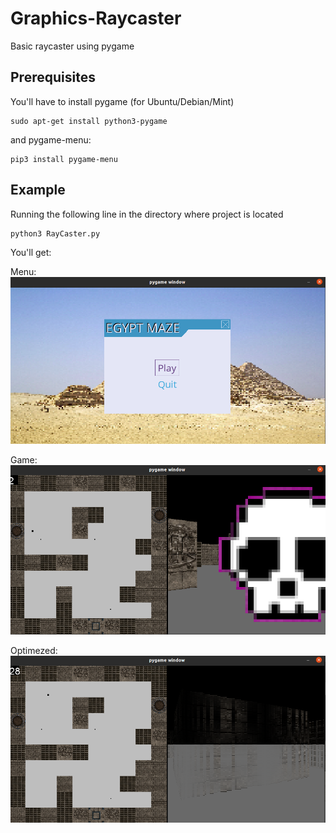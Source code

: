 # Graphics-Raycaster
Basic raycaster using pygame

## Prerequisites

You'll have to install pygame (for Ubuntu/Debian/Mint)
```shell
sudo apt-get install python3-pygame
```

and pygame-menu:

```shell
pip3 install pygame-menu
```

## Example

Running the following line in the directory where project is located

```shell
python3 RayCaster.py
```

You'll get:

Menu:
![alt-text](https://raw.githubusercontent.com/RobertoFigueroa/Graphics-Raycaster/project/menu.png?raw=true)

Game:
![alt-text](https://raw.githubusercontent.com/RobertoFigueroa/Graphics-Raycaster/project/game.png?raw=true)

Optimezed:
![alt-text](https://raw.githubusercontent.com/RobertoFigueroa/Graphics-Raycaster/project/optimezed.png?raw=true)





